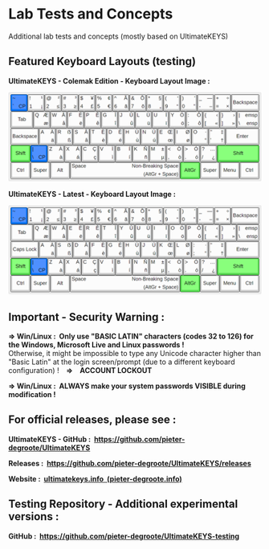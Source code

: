 # Lab Tests and Concepts
Additional lab tests and concepts (mostly based on UltimateKEYS)

## Featured Keyboard Layouts (testing)

**UltimateKEYS - Colemak Edition - Keyboard Layout Image&nbsp;:**

![UltimateKEYS - Keyboard Layout Image](UltimateKEYS%20-%20Colemak/UltimateKEYS%20-%20Colemak%20(2x%20Backspace)%20-%20Keyboard%20Layout%20Image.png)

**UltimateKEYS - Latest - Keyboard Layout Image&nbsp;:**

![UltimateKEYS - Keyboard Layout Image](UltimateKEYS%20-%20Latest/UltimateKEYS%20-%20Keyboard%20Layout%20Image.png)


## Important - Security Warning :

**=&gt; Win/Linux : &nbsp;Only use "BASIC LATIN" characters (codes 32 to 126) for the Windows, Microsoft Live and Linux passwords !**  
Otherwise, it might be impossible to type any Unicode character higher than "Basic Latin" at the login screen/prompt (due to a different keyboard configuration) !&emsp;**=&gt;&emsp;ACCOUNT LOCKOUT**

**=&gt; Win/Linux : &nbsp;ALWAYS make your system passwords VISIBLE during modification !**

## For official releases, please see :

**UltimateKEYS - GitHub : &nbsp;https://github.com/pieter-degroote/UltimateKEYS**

**Releases : &nbsp;https://github.com/pieter-degroote/UltimateKEYS/releases**

**Website : &nbsp;[ultimatekeys.info &nbsp;(pieter-degroote.info)](https://pieter-degroote.github.io/UltimateKEYS/)**

## Testing Repository - Additional experimental versions :

**GitHub : &nbsp;https://github.com/pieter-degroote/UltimateKEYS-testing**
